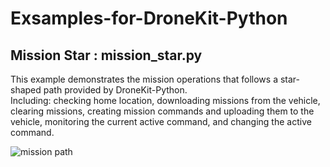 # Exsamples-for-DroneKit-Python

## Mission Star : mission_star.py
 This example demonstrates the mission operations that follows a star-shaped path provided by DroneKit-Python.  
 Including: checking home location, downloading missions from the vehicle, clearing missions, creating mission commands and uploading them to the vehicle, monitoring the current active command, and changing the active command.
 
![mission path](https://user-images.githubusercontent.com/75417389/148573994-ee2c7dae-9a9e-4465-9488-ce51e68e2c65.PNG)
